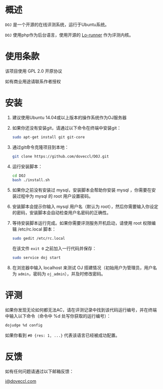 # 概述

`DOJ` 是一个开源的在线评测系统，运行于Ubuntu系统。

`DOJ` 使用php作为后台语言，使用开源的 [Lo-runner](https://github.com/lodevil/Lo-runner) 作为评测内核。

# 使用条款

该项目使用 GPL 2.0 开原协议

如有商业用途请联系作者授权

# 安装

1. 建议使用Ubuntu 14.04或以上版本的操作系统作为OJ服务器

2. 如果你还没有安装git，请通过以下命令在终端中安装git：

	```bash
	sudo apt-get install git git-core
	```

3. 通过git命令克隆项目到本地：

	```bash
	git clone https://github.com/doveccl/DOJ.git
	```

4. 运行安装脚本：

	```bash
	cd DOJ
	bash ./install.sh
	```

5. 如果你之前没有安装过 mysql，安装脚本会帮助你安装 mysql ，你需要在安装过程中为 mysql 的 root 用户设置密码。

6. 安装脚本会提示你输入 mysql 用户名（默认为 root），然后你需要输入你设定的密码，安装脚本会自动检查用户名密码的正确性。

7. 等待安装脚本运行完成。如果你需要评测服务开机启动，请使用 root 权限编辑 /etc/rc.local 脚本：
	
	```bash
	sudo gedit /etc/rc.local
	```

	在该文件 `exit 0` 之前加入一行代码并保存：

	```bash
	sudo service doj start
	```

8. 在浏览器中输入 localhost 来测试 OJ 搭建情况（初始用户为管理员，用户名为 `admin`，密码为 `oj_admin`），并及时修改密码。

# 评测

如果你发现无论如何都无法AC，请在评测记录中找到该代码运行编号，并在终端中输入以下命令（命令中 %d 处写你获取的运行编号）：

```bash
dojudge %d config
```

如果你看到 `#0 {res: 1, ...}` 代表该语言已经被成功配置。

# 反馈

如有任何问题请通过以下邮箱反馈：

[i@doveccl.com](mailto:i@doveccl.com)